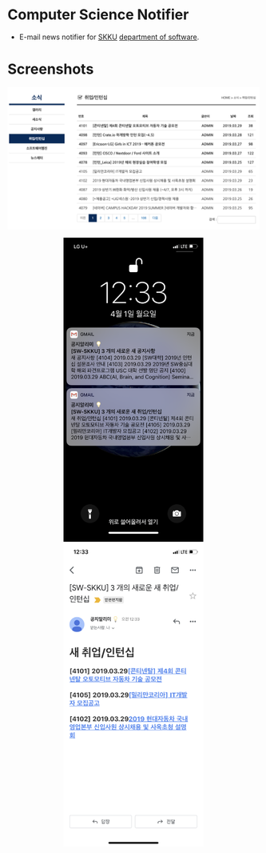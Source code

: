 # Computer Science Notifier

- E-mail news notifier for [SKKU](https://skku.edu) [department of software](https://cs.skku.edu).

# Screenshots

<img src="./screenshots/skku_notice.png">
<p align="center">
<img src="./screenshots/push_notification.png" width="280"/>
<img src="./screenshots/mail.png" width="280"/>
</p>
